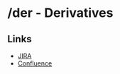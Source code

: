# /der - Derivatives

## Links

- [JIRA](https://jira.edmcouncil.org/browse/DER)
- [Confluence](https://wiki.edmcouncil.org/display/DER)
